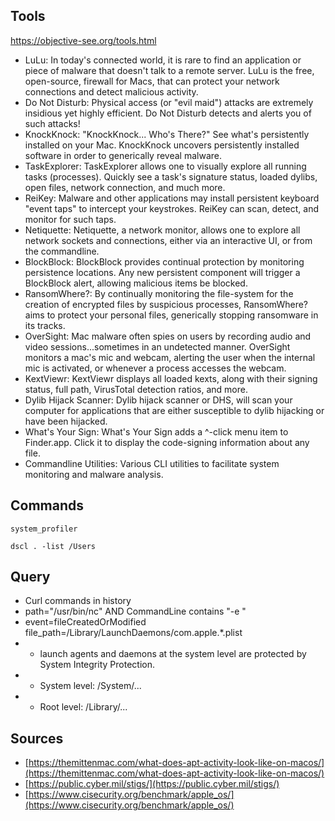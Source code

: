 ## Tools

https://objective-see.org/tools.html

- LuLu: In today's connected world, it is rare to find an application or piece of malware that doesn't talk to a remote server. LuLu is the free, open-source, firewall for Macs, that can protect your network connections and detect malicious activity.
- Do Not Disturb: Physical access (or "evil maid") attacks are extremely insidious yet highly efficient. Do Not Disturb detects and alerts you of such attacks!
- KnockKnock: "KnockKnock... Who's There?" See what's persistently installed on your Mac. KnockKnock uncovers persistently installed software in order to generically reveal malware.
- TaskExplorer: TaskExplorer allows one to visually explore all running tasks (processes). Quickly see a task's signature status, loaded dylibs, open files, network connection, and much more.
- ReiKey: Malware and other applications may install persistent keyboard "event taps" to intercept your keystrokes. ReiKey can scan, detect, and monitor for such taps.
- Netiquette: Netiquette, a network monitor, allows one to explore all network sockets and connections, either via an interactive UI, or from the commandline.
- BlockBlock: BlockBlock provides continual protection by monitoring persistence locations. Any new persistent component will trigger a BlockBlock alert, allowing malicious items be blocked.
- RansomWhere?: By continually monitoring the file-system for the creation of encrypted files by suspicious processes, RansomWhere? aims to protect your personal files, generically stopping ransomware in its tracks.
- OverSight: Mac malware often spies on users by recording audio and video sessions...sometimes in an undetected manner. OverSight monitors a mac's mic and webcam, alerting the user when the internal mic is activated, or whenever a process accesses the webcam.
- KextViewr: KextViewr displays all loaded kexts, along with their signing status, full path, VirusTotal detection ratios, and more.
- Dylib Hijack Scanner: Dylib hijack scanner or DHS, will scan your computer for applications that are either susceptible to dylib hijacking or have been hijacked.
- What's Your Sign: What's Your Sign adds a ^-click menu item to Finder.app. Click it to display the code-signing information about any file.
- Commandline Utilities: Various CLI utilities to facilitate system monitoring and malware analysis.


## Commands

```system_profiler```

```dscl . -list /Users```

## Query

* Curl commands in history
* path="/usr/bin/nc" AND CommandLine contains "-e "
* event=fileCreatedOrModified file_path=/Library/LaunchDaemons/com.apple.*.plist 
* * launch agents and daemons at the system level are protected by System Integrity Protection.
* * System level: /System/...
* * Root level: /Library/...


## Sources
* [https://themittenmac.com/what-does-apt-activity-look-like-on-macos/](https://themittenmac.com/what-does-apt-activity-look-like-on-macos/)
* [https://public.cyber.mil/stigs/](https://public.cyber.mil/stigs/)
* [https://www.cisecurity.org/benchmark/apple_os/](https://www.cisecurity.org/benchmark/apple_os/)
